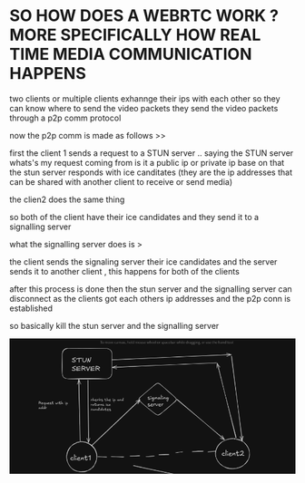 

# SO HOW DOES A WEBRTC WORK ? MORE SPECIFICALLY HOW REAL TIME MEDIA COMMUNICATION HAPPENS

two clients or multiple clients exhannge their ips with each other so they can know where to send the video packets
they send the video packets through a p2p comm protocol

now the p2p comm is made as follows >>

first the client 1 sends a request to a STUN server .. saying the STUN server whats's my request coming from is it a public ip or private ip
base on that the stun server responds with ice canditates (they are the ip addresses that can be shared with another client to receive or send media)

the clien2 does the same thing 

so both of the client have their ice candidates and they send it to a signalling server

what the signalling server does is >

the client sends the signaling server their ice candidates and the server sends it to another client , this happens for both of the clients

after this process is done then the stun server and the signalling server can disconnect as the clients got each others ip addresses and the p2p conn is established

so basically kill the stun server and the signalling server

![alt text](image.png)